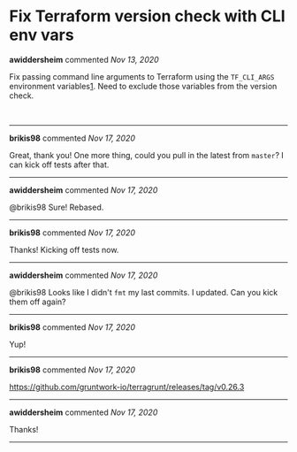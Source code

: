 # Fix Terraform version check with CLI env vars

**awiddersheim** commented *Nov 13, 2020*

Fix passing command line arguments to Terraform using the `TF_CLI_ARGS`
environment variables[1]. Need to exclude those variables from the
version check.

[1]: https://www.terraform.io/docs/commands/environment-variables.html#tf_cli_args-and-tf_cli_args_name
<br />
***


**brikis98** commented *Nov 17, 2020*

Great, thank you! One more thing, could you pull in the latest from `master`? I can kick off tests after that.
***

**awiddersheim** commented *Nov 17, 2020*

@brikis98 Sure! Rebased.
***

**brikis98** commented *Nov 17, 2020*

Thanks! Kicking off tests now.
***

**awiddersheim** commented *Nov 17, 2020*

@brikis98 Looks like I didn't `fmt` my last commits. I updated. Can you kick them off again?
***

**brikis98** commented *Nov 17, 2020*

Yup!
***

**brikis98** commented *Nov 17, 2020*

https://github.com/gruntwork-io/terragrunt/releases/tag/v0.26.3
***

**awiddersheim** commented *Nov 17, 2020*

Thanks!
***

